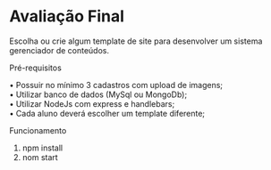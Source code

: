 # Avaliação Final

Escolha ou crie algum template de site para desenvolver um sistema gerenciador de conteúdos.

Pré-requisitos

• Possuir no mínimo 3 cadastros com upload de imagens;<br />
• Utilizar banco de dados (MySql ou MongoDb);<br />
• Utilizar NodeJs com express e handlebars;<br />
• Cada aluno deverá escolher um template diferente;<br />

Funcionamento<br />
1. npm install<br />
2. nom start<br />
